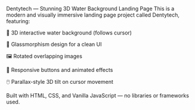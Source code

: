 Dentytech — Stunning 3D Water Background Landing Page
This is a modern and visually immersive landing page project called Dentytech, featuring:

🌊 3D interactive water background (follows cursor)

🧊 Glassmorphism design for a clean UI

🖼️ Rotated overlapping images

🎯 Responsive buttons and animated effects

🖱️ Parallax-style 3D tilt on cursor movement

Built with HTML, CSS, and Vanilla JavaScript — no libraries or frameworks used.
